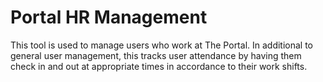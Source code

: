 # Portal HR Management

This tool is used to manage users who work at The Portal. In additional to general user management, this tracks user attendance by having them check in and out at appropriate times in accordance to their work shifts.
